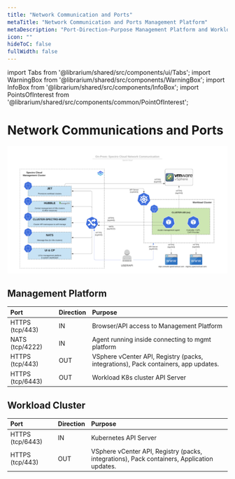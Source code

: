```yaml
---
title: "Network Communication and Ports"
metaTitle: "Network Communication and Ports Management Platform"
metaDescription: "Port-Direction-Purpose Management Platform and Workload Clusters"
icon: ""
hideToC: false
fullWidth: false
---
```

 
import Tabs from '@librarium/shared/src/components/ui/Tabs';
import WarningBox from '@librarium/shared/src/components/WarningBox';
import InfoBox from '@librarium/shared/src/components/InfoBox';
import PointsOfInterest from '@librarium/shared/src/components/common/PointOfInterest';


# Network Communications and Ports


![network_communication_ports.png](network_communication_ports.png)



## Management Platform

|Port            |Direction|Purpose                   |    
|:---------------|:---------|:-----------------------|
|HTTPS (tcp/443) |IN        |Browser/API access to Management Platform|
|NATS (tcp/4222) |IN        |Agent running inside connecting to mgmt platform|
|HTTPS (tcp/443) |OUT       |VSphere vCenter API,  Registry (packs, integrations), Pack containers, app updates.|
|HTTPS (tcp/6443)|OUT       |Workload K8s cluster API Server|


## Workload Cluster


|Port |Direction | Purpose|
|:---------------|:---------|:--------------|
|HTTPS (tcp/6443)|IN        |Kubernetes API Server|
|HTTPS (tcp/443) |OUT       |VSphere vCenter API, Registry (packs, integrations), Pack containers, Application updates.
